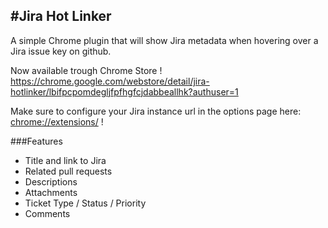 #Jira Hot Linker
---------------

A simple Chrome plugin that will show Jira metadata when hovering over a Jira issue key on github.

Now available trough Chrome Store !  
https://chrome.google.com/webstore/detail/jira-hotlinker/lbifpcpomdegljfpfhgfcjdabbeallhk?authuser=1

Make sure to configure your Jira instance url in the options page here: [chrome://extensions/](chrome://extensions/) ! 

###Features
- Title and link to Jira
- Related pull requests
- Descriptions
- Attachments
- Ticket Type / Status / Priority
- Comments
